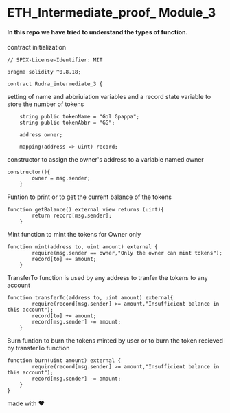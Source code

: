 # ETH_Intermediate_proof_ Module_3
#### In this repo we have tried to understand the types of function.

contract initialization
```
// SPDX-License-Identifier: MIT

pragma solidity ^0.8.18;

contract Rudra_intermediate_3 {
```

setting of name and abbriuiation variables and a record state variable to store the number of tokens
```
    string public tokenName = "Gol Gpappa";
    string public tokenAbbr = "GG";

    address owner;

    mapping(address => uint) record;
```

constructor to assign the owner's address to a variable named owner
```
constructor(){
        owner = msg.sender;
    }
```

Funtion to print or to get the current balance of the tokens
```
function getBalance() external view returns (uint){
        return record[msg.sender];
    }
```


Mint function to mint the tokens for Owner only 
```
function mint(address to, uint amount) external {
        require(msg.sender == owner,"Only the owner can mint tokens");
        record[to] += amount;
    }
```


TransferTo function is used by any address to tranfer the tokens to any account 
```
function transferTo(address to, uint amount) external{
        require(record[msg.sender] >= amount,"Insufficient balance in this account");
        record[to] += amount;
        record[msg.sender] -= amount;
    }
```


Burn funtion to burn the tokens minted by user or to burn the token recieved by transferTo function 
```
function burn(uint amount) external {
        require(record[msg.sender] >= amount,"Insufficient balance in this account");
        record[msg.sender] -= amount;
    }
}
```

made with ❤️
